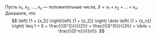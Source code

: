 Пусть $x_1$, $x_2$, $\dots$, $x_n$ — положительные числа, $S = x_1 + x_2 + \dots + x_n$. 
Докажите, что 
$$
\left( {1 + {x_1}} \right)\left( {1 + {x_2}} \right) \dots \left( {1 + {x_n}} \right) \leq 
1 + S + \frac{{{S^2}}}{{2!}} + \frac{{{S^3}}}{{3!}} + \dots + \frac{{{S^n}}}{{n!}}.
$$